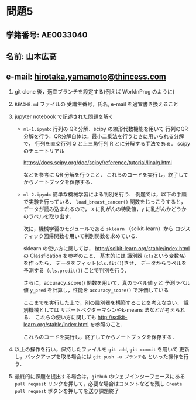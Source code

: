 # 問題5

## 学籍番号: AE0033040
## 名前: 山本広高
## e-mail: hirotaka.yamamoto@thincess.com

1. git clone 後，適宜ブランチを設定する(例えば WorkInProg のように)

2. ``README.md`` ファイルの 受講生番号，氏名, e-mail を適宜書き換えること

3. jupyter notebook で記述された問題を解く

    - `ml-1.ipynb`: 行列の QR 分解．scipy の線形代数機能を用いて
      行列のQR分解を行う．QR分解自体は，最小二乗法を行うときに用いられる分解で，
      行列を直交行列 Q と上三角行列 R とに分解する手法である．
      scipyのチュートリアル

      https://docs.scipy.org/doc/scipy/reference/tutorial/linalg.html

      などを参考に QR 分解を行うこと．
      これらのコードを実行し，終了してからノートブックを保存する．

    - `ml-2.ipynb`: 簡単な機械学習による判別を行う．
      例題では，以下の手順で実験を行っている．
      `load_breast_cancer()` 関数をじっこうすると，データが読み込まれるので，
      `X` に乳がんの特徴値，`y` に乳がんかどうかのラベルを取り出す．
      
      次に，機械学習のモジュールである `sklearn` （scikit-learn）から
      ロジスティック回帰関数を用いて判別関数を求めている．
      
      sklearn の使い方に関しては，
      http://scikit-learn.org/stable/index.html
      の Classfication を参考のこと．
      基本的には 識別器 (`cls`という変数名) を作ったら，
      データをフィット(`cls.fit()`)させ，
      データからラベルを予測する（`cls.predit()`) ことで判別を行う．

      さらに，accuracy_score() 関数を用いて，真のラベル値 `y` と
      予測ラベル値 `y_pred` を計算し，性能を `accuracy_score()` で評価している
      
      ここまでを実行した上で，別の識別器を構築することを考えなさい．
      識別機械としては サポートベクターマシンやk-means 法などが考えられる．
      これらの使い方に関しても
      http://scikit-learn.org/stable/index.html
      を参照のこと．

      これらのコードを実行し，終了してからノートブックを保存する．


4. 以上の操作を行い，保持したファイルを ``git add``, ``git commit`` を用いて
   更新し，バックアップを取る場合には ``git push -u ブランチ名`` といった操作を行う．
   
5. 最終的に課題を提出する場合は，`github` のウェブインターフェースにある 
   `pull request` リンクを押して，必要な場合はコメントなどを残し 
   `Create pull request` ボタンを押してを送り課題終了


